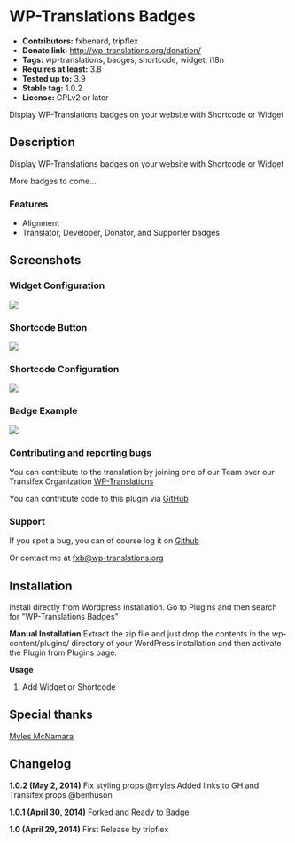 # WP-Translations Badges #
+ **Contributors:** fxbenard, tripflex
+ **Donate link:** http://wp-translations.org/donation/
+ **Tags:** wp-translations, badges, shortcode, widget, i18n
+ **Requires at least:** 3.8
+ **Tested up to:** 3.9
+ **Stable tag:** 1.0.2
+ **License:** GPLv2 or later

Display WP-Translations badges on your website with Shortcode or Widget

## Description ##

Display WP-Translations badges on your website with Shortcode or Widget

More badges to come...

### Features ###
+ Alignment
+ Translator, Developer, Donator, and Supporter badges

## Screenshots ##

### Widget Configuration ###
![](http://wp-translations.org/wp-content/uploads/img/wp-translations-badges-widget-preview.png)

### Shortcode Button ###
![](http://wp-translations.org/wp-content/uploads/img/wp-translations-badges-shortcode-button.png)

### Shortcode Configuration ###
![](http://wp-translations.org/wp-content/uploads/img/wp-translations-badges-insert-shortcode.png)

### Badge Example ###
![](http://wp-translations.org/wp-content/uploads/img/wp_t_badge_supporter.png)

### Contributing and reporting bugs ###

You can contribute to the translation by joining one of our Team over our Transifex Organization [WP-Translations](https://www.transifex.com/organization/wp-translations)

You can contribute code to this plugin via [GitHub](https://github.com/WP-Translations/wp-translations-badges)

### Support ###

If you spot a bug, you can of course log it on [Github](https://github.com/WP-Translations/wp-translations-badges/issues)

Or contact me at fxb@wp-translations.org

## Installation ##

Install directly from Wordpress installation.  Go to Plugins and then search for "WP-Translations Badges"

**Manual Installation**
Extract the zip file and just drop the contents in the wp-content/plugins/ directory of your WordPress installation and then activate the Plugin from Plugins page.

**Usage**
1. Add Widget or Shortcode

## Special thanks ##
[Myles McNamara](https://github.com/tripflex)

## Changelog ##

**1.0.2 (May 2, 2014)**
Fix styling props @myles
Added links to GH and Transifex props @benhuson

**1.0.1 (April 30, 2014)**
Forked and Ready to Badge

**1.0 (April 29, 2014)**
First Release by tripflex